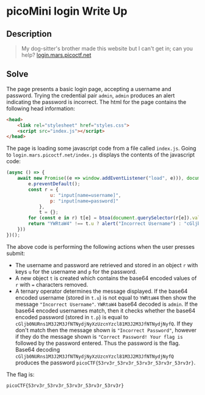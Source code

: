 # picoMini login Write Up

## Description

> My dog-sitter's brother made this website but I can't get in; can you help? [login.mars.picoctf.net](https://login.mars.picoctf.net)

## Solve

The page presents a basic login page, accepting a username and password. Trying the credential pair `admin`, `admin` produces an alert indicating the password is incorrect. The html for the page contains the following head information:

```html
<head>
	<link rel="stylesheet" href="styles.css">
	<script src="index.js"></script>
</head>
```

The page is loading some javascript code from a file called `index.js`. Going to `login.mars.picoctf.net/index.js` displays the contents of the javascript code:

```javascript
(async () => {
    await new Promise((e => window.addEventListener("load", e))), document.querySelector("form").addEventListener("submit", (e => {
        e.preventDefault();
        const r = {
                u: "input[name=username]",
                p: "input[name=password]"
            },
            t = {};
        for (const e in r) t[e] = btoa(document.querySelector(r[e]).value).replace(/=/g, "");
        return "YWRtaW4" !== t.u ? alert("Incorrect Username") : "cGljb0NURns1M3J2M3JfNTNydjNyXzUzcnYzcl81M3J2M3JfNTNydjNyfQ" !== t.p ? alert("Incorrect Password") : void alert(`Correct Password! Your flag is ${atob(t.p)}.`)
    }))
})();
```

The above code is performing the following actions when the user presses submit:
- The username and password are retrieved and stored in an object `r` with keys `u` for the username and `p` for the password.
- A new object `t` is created which contains the base64 encoded values of `r` with `=` characters removed.
- A ternary operator determines the message displayed. If the base64 encoded username (stored in `t.u`) is not equal to `YWRtaW4` then show the message `"Incorrect Username"`. `YWRtaW4` base64 decoded is `admin`. If the base64 encoded usernames match, then it checks whether the base64 encoded password (stored in `t.p`) is equal to `cGljb0NURns1M3J2M3JfNTNydjNyXzUzcnYzcl81M3J2M3JfNTNydjNyfQ`. If they don't match then the message shown is `"Incorrect Password"`, however if they do the message shown is `"Correct Password! Your flag is ` followed by the password entered. Thus the password is the flag. Base64 decoding `cGljb0NURns1M3J2M3JfNTNydjNyXzUzcnYzcl81M3J2M3JfNTNydjNyfQ` produces the password `picoCTF{53rv3r_53rv3r_53rv3r_53rv3r_53rv3r}`.

The flag is:

```
picoCTF{53rv3r_53rv3r_53rv3r_53rv3r_53rv3r}
```